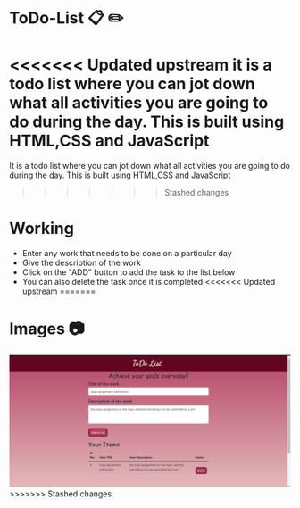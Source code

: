 # ToDo-List :clipboard: :pencil2: 
<<<<<<< Updated upstream
it is a todo list where you can jot down what all activities you are going to do during the day.
This is built using HTML,CSS and JavaScript
=======
It is a todo list where you can jot down what all activities you are going to do during the day.
This is built using HTML,CSS and JavaScript

>>>>>>> Stashed changes
# Working
- Enter any work that needs to be done on a particular day
- Give the description of the work
- Click on the "ADD" button to add the task to the list below
- You can also delete the task once it is completed
<<<<<<< Updated upstream
=======

# Images :camera:
<img src="Screenshot (253).png">
>>>>>>> Stashed changes
